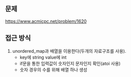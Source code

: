 ## 문제 
https://www.acmicpc.net/problem/1620

## 접근 방식
1. unordered_map과 배열을 이용한다(두개의 자료구조를 사용).
    - key에 string value에 int
    - if문을 통한 입력값이 숫자인지 문자인지 확인(atoi 사용)
    - 숫자 경우의 수를 위해 배열 하나 생성